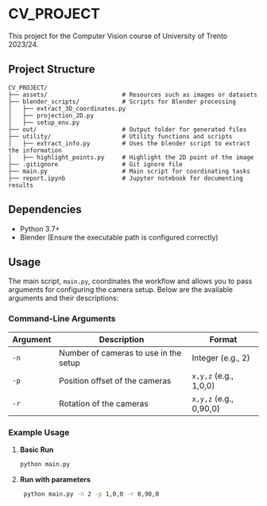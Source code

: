 # CV_PROJECT

This project for the Computer Vision course of University of Trento 2023/24.

## Project Structure

```
CV_PROJECT/
├── assets/                     # Resources such as images or datasets
├── blender_scripts/            # Scripts for Blender processing
│   ├── extract_3D_coordinates.py
│   ├── projection_2D.py
│   ├── setup_env.py
├── out/                        # Output folder for generated files
├── utility/                    # Utility functions and scripts
│   ├── extract_info.py         # Uses the blender script to extract the information 
│   ├── highlight_points.py     # Highlight the 2D point of the image
├── .gitignore                  # Git ignore file
├── main.py                     # Main script for coordinating tasks
├── report.ipynb                # Jupyter notebook for documenting results
```

## Dependencies
- Python 3.7+
- Blender (Ensure the executable path is configured correctly)

## Usage

The main script, `main.py`, coordinates the workflow and allows you to pass arguments for configuring the camera setup. Below are the available arguments and their descriptions:

### Command-Line Arguments

| Argument     | Description                                              | Format             |
|--------------|----------------------------------------------------------|--------------------|
| `-n`         | Number of cameras to use in the setup                    | Integer (e.g., 2)  |
| `-p`         | Position offset of the cameras                           | `x,y,z` (e.g., 1,0,0) |
| `-r`         | Rotation of the cameras                                  | `x,y,z` (e.g., 0,90,0) |

### Example Usage

1. **Basic Run**
   ```bash
   python main.py 
2. **Run with parameters**
   ```bash
    python main.py -n 2 -p 1,0,0 -r 0,90,0
